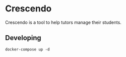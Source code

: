 # Crescendo

Crescendo is a tool to help tutors manage their students.

## Developing

```
docker-compose up -d
```
